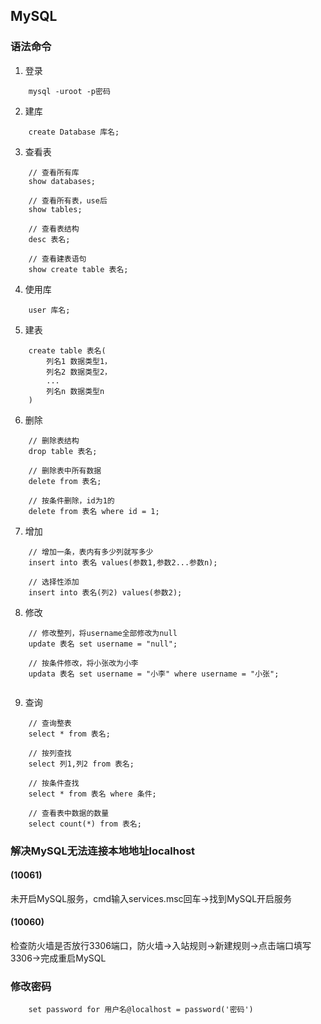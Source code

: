 ## MySQL

### 语法命令
1. 登录
```
    mysql -uroot -p密码
```
2. 建库
```
    create Database 库名;
```
3. 查看表
```
    // 查看所有库
    show databases;

    // 查看所有表，use后
    show tables;

    // 查看表结构
    desc 表名;

    // 查看建表语句
    show create table 表名;
```
4. 使用库
```
    user 库名;
```
5. 建表
```
    create table 表名(
        列名1 数据类型1，
        列名2 数据类型2，
        ...
        列名n 数据类型n
    )
```
6. 删除 
```
    // 删除表结构
    drop table 表名;

    // 删除表中所有数据
    delete from 表名;

    // 按条件删除，id为1的
    delete from 表名 where id = 1;  
```
7. 增加
```
    // 增加一条，表内有多少列就写多少
    insert into 表名 values(参数1,参数2...参数n);

    // 选择性添加
    insert into 表名(列2) values(参数2);
```
8. 修改
```
    // 修改整列，将username全部修改为null
    update 表名 set username = "null";

    // 按条件修改，将小张改为小李
    updata 表名 set username = "小李" where username = "小张";
    
```
9. 查询
```
    // 查询整表
    select * from 表名;

    // 按列查找
    select 列1,列2 from 表名;

    // 按条件查找
    select * from 表名 where 条件;

    // 查看表中数据的数量
    select count(*) from 表名;
```



### 解决MySQL无法连接本地地址localhost

#### (10061)
未开启MySQL服务，cmd输入services.msc回车->找到MySQL开启服务

#### (10060)
检查防火墙是否放行3306端口，防火墙->入站规则->新建规则->点击端口填写3306->完成重启MySQL


### 修改密码
```
    set password for 用户名@localhost = password('密码')
```